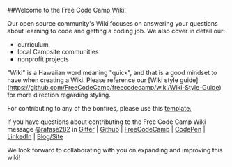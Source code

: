 ##Welcome to the Free Code Camp Wiki!

Our open source community's Wiki focuses on answering your questions about learning to code and getting a coding job. We also cover in detail our:

-   curriculum
-   local Campsite communities    
-   nonprofit projects    

"Wiki" is a Hawaiian word meaning "quick", and that is a good mindset to have when creating a Wiki. Please reference our [Wiki style guide] (https://github.com/FreeCodeCamp/freecodecamp/wiki/Wiki-Style-Guide) for more direction regarding styling.

For contributing to any of the bonfires, please use this [template.](https://github.com/FreeCodeCamp/FreeCodeCamp/wiki/Bonfire-Wiki-Template)

If you have questions about contributing to the Free Code Camp Wiki message [@rafase282](https://gitter.im/rafase282) in [Gitter](https://github.com/FreeCodeCamp/freecodecamp/wiki/Gitter)
 | [Github](https://github.com/Rafase282) | [FreeCodeCamp](http://www.freecodecamp.com/rafase282) | [CodePen](http://codepen.io/Rafase282/) | [LinkedIn](https://www.linkedin.com/in/rafase282) | [Blog/Site](https://rafase282.wordpress.com/)


We look forward to collaborating with you on expanding and improving this wiki!